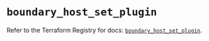 # `boundary_host_set_plugin`

Refer to the Terraform Registry for docs: [`boundary_host_set_plugin`](https://registry.terraform.io/providers/hashicorp/boundary/1.3.0/docs/resources/host_set_plugin).
